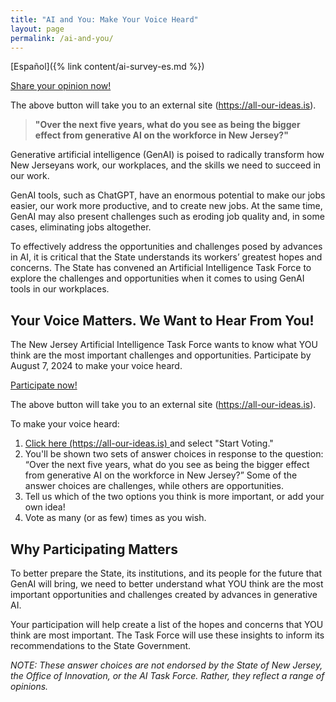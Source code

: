 ```yaml
---
title: "AI and You: Make Your Voice Heard"
layout: page
permalink: /ai-and-you/
---
```


[Español]({% link content/ai-survey-es.md %})

<a 
  href="https://all-our-ideas.citizens.is/group/206" 
  class="usa-button" 
  rel="noreferrer"  
  target="\_blank">
Share your opinion now!
</a>

The above button will take you to an external site (https://all-our-ideas.is).

> **"Over the next five years, what do you see as being the bigger effect from generative AI on the workforce in New Jersey?"**

Generative artificial intelligence (GenAI) is poised to radically transform how New Jerseyans work, our workplaces, and the skills we need to succeed in our work.

GenAI tools, such as ChatGPT, have an enormous potential to make our jobs easier, our work more productive, and to create new jobs. At the same time, GenAI may also present challenges such as eroding job quality and, in some cases, eliminating jobs altogether.

To effectively address the opportunities and challenges posed by advances in AI, it is critical that the State understands its workers’ greatest hopes and concerns. The State has convened an Artificial Intelligence Task Force to explore the challenges and opportunities when it comes to using GenAI tools in our workplaces.

## Your Voice Matters. We Want to Hear From You!

The New Jersey Artificial Intelligence Task Force wants to know what YOU think are the most important challenges and opportunities. Participate by August 7, 2024 to make your voice heard.

<a 
  href="https://all-our-ideas.citizens.is/group/206" 
  class="usa-button" 
  rel="noreferrer"  
  target="\_blank">
Participate now!
</a>

The above button will take you to an external site (https://all-our-ideas.is).

To make your voice heard:

<ol>
    <li>
        <a 
          class="usa-link usa-link--external" 
          rel="noreferrer" 
          target="\_blank" 
          href="https://all-our-ideas.citizens.is/group/206"
        > 
          Click here (https://all-our-ideas.is)
        </a> 
        and select "Start Voting."
    </li>
    <li>You'll be shown two sets of answer choices in response to the question: “Over the next five years, what do you see as being the bigger effect from generative AI on the workforce in New Jersey?” Some of the answer choices are challenges, while others are opportunities.</li>
    <li> Tell us which of the two options you think is more important, or add your own idea!</li>
    <li> Vote as many (or as few) times as you wish. </li>
</ol>

## Why Participating Matters

To better prepare the State, its institutions, and its people for the future that GenAI will bring, we need to better understand what YOU think are the most important opportunities and challenges created by advances in generative AI.

Your participation will help create a list of the hopes and concerns that YOU think are most important. The Task Force will use these insights to inform its recommendations to the State Government.

_NOTE: These answer choices are not endorsed by the State of New Jersey, the Office of Innovation, or the AI Task Force. Rather, they reflect a range of opinions._
